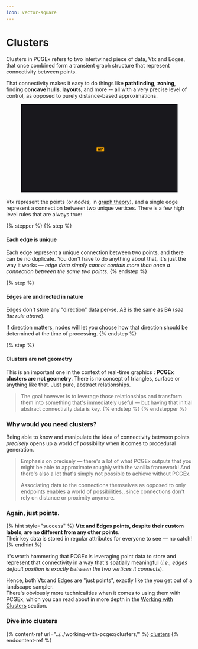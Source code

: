 ```yaml
---
icon: vector-square
---
```


# Clusters

Clusters in PCGEx refers to two intertwined piece of data, Vtx and Edges, that once combined form a transient graph structure that represent connectivity between points.

That connectivity makes it easy to do things like **pathfinding**, **zoning**, finding **concave hulls**,  **layouts**, and more -- all with a very precise level of control, as opposed to purely distance-based approximations.

<figure><img src="../../.gitbook/assets/placeholder-wide.jpg" alt=""><figcaption></figcaption></figure>

Vtx represent the points (or _nodes,_ in [graph theory](https://en.wikipedia.org/wiki/Graph_theory)), and a single edge represent a connection between two unique vertices. There is a few high level rules that are always true:

{% stepper %}
{% step %}
#### Each edge is unique

Each edge represent a unique connection between two points, and there can be no duplicate. You don't have to do anything about that, it's just the way it works — _edge data simply cannot contain more than once a connection between the same two points._
{% endstep %}

{% step %}
#### Edges are undirected in nature

Edges don't store any "direction" data per-se. AB is the same as BA (_see the rule above_).

If direction matters, nodes will let you choose how that direction should be determined at the time of processing.
{% endstep %}

{% step %}
#### Clusters are not geometry

This is an important one in the context of real-time graphics : **PCGEx clusters are not geometry**. There is no concept of triangles, surface or anything like that. Just pure, abstract relationships.

> The goal however is to leverage those relationships and transform them into something that's immediately useful — but having that initial abstract connectivity data is key.
{% endstep %}
{% endstepper %}

### Why would you need clusters?

Being able to know and manipulate the idea of connectivity between points _precisely_ opens up a world of possibility when it comes to procedural generation.

> Emphasis on precisely — there's a lot of what PCGEx outputs that you might be able to approximate roughly with the vanilla framework! And there's also a lot that's simply not possible to achieve without PCGEx.&#x20;
>
> Associating data to the connections themselves as opposed to only endpoints enables a world of possibilities., since connections don't rely on distance or proximity anymore.

### Again, just points.

{% hint style="success" %}
**Vtx and Edges points, despite their custom labels, are no different from any other points.** \
Their key data is stored in regular attributes for everyone to see — no catch!
{% endhint %}

It's worth hammering that PCGEx is leveraging point data to store and represent that connectivity in a way that's spatially meaningful (_i.e., edges default position is exactly between the two vertices it connects_).

Hence, both Vtx and Edges are "just points", exactly like the you get out of a landscape sampler.\
There's obviously more technicalities when it comes to using them with PCGEx, which you can read about in more depth in the [Working with Clusters](../../working-with-pcgex/clusters/) section.

### Dive into clusters

{% content-ref url="../../working-with-pcgex/clusters/" %}
[clusters](../../working-with-pcgex/clusters/)
{% endcontent-ref %}

